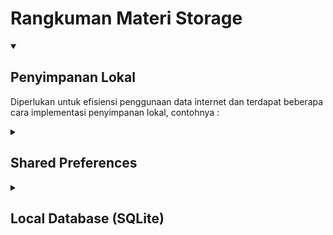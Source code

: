 # Rangkuman Materi Storage

<details open>
<summary>

## Penyimpanan Lokal

</summary>

Diperlukan untuk efisiensi penggunaan data internet dan terdapat beberapa cara implementasi penyimpanan lokal, contohnya : <br>

</details>

<details>
<summary>

## Shared Preferences

</summary>

Shared Preferences menyimpan data yang sederhana, untuk penyimpanannya disimpan dengan format key-value. Shared Preferences dapat menyimpan tipe data dasar sepertik teks, angka dan boolean. Contoh penggunaan shared preferences seperti menyimpan data login dan menyimpan riwayat pencarian. <br>

</details>

<details>
<summary>

## Local Database (SQLite)

</summary>

Local Database dapat menyimpan dan meminta data dalam jumlah besar pada local device dan bersifat private. Untuk menggunakan SQLite database melalui package sqflite. SQLite adalah database open source yang mendukung insert, read, update dan juga remove data. <br>

</details>
